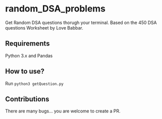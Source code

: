 # random_DSA_problems
Get Random DSA questions thorugh your terminal. Based on the 450 DSA questions Worksheet by Love Babbar.

## Requirements
Python 3.x and
Pandas

## How to use?
Run `python3 getQuestion.py`

## Contributions
There are many bugs... you are welcome to create a PR.

